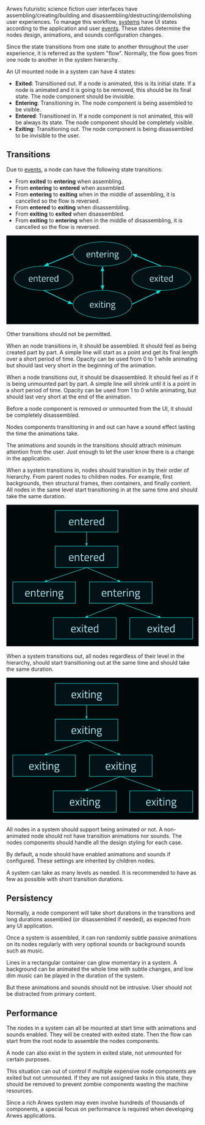 Arwes futuristic science fiction user interfaces have assembling/creating/building
and disassembling/destructing/demolishing user experiences. To manage this workflow,
[systems](../systems/systems.md) have UI states according to the application
and user [events](../events/events.md). These states determine the nodes design,
animations, and sounds configuration changes.

Since the state transitions from one state to another throughout the user
experience, it is referred as the system "flow". Normally, the flow goes from
one node to another in the system hierarchy.

An UI mounted node in a system can have 4 states:

- **Exited**: Transitioned out. If a node is animated, this is its initial
state. If a node is animated and it is going to be removed, this should be its
final state. The node component should be invisible.
- **Entering**: Transitioning in. The node component is being assembled to be visible.
- **Entered**: Transitioned in. If a node component is not animated, this will be
always its state. The node component should be completely visible.
- **Exiting**: Transitioning out. The node component is being disassembled to be
invisible to the user.

## Transitions

Due to [events](../events/events.md), a node can have the following state transitions:

- From **exited** to **entering** when assembling.
- From **entering** to **entered** when assembled.
- From **entering** to **exiting** when in the middle of assembling, it is
cancelled so the flow is reversed.
- From **entered** to **exiting** when disassembling.
- From **exiting** to **exited** when disassembled.
- From **exiting** to **entering** when in the middle of disassembling, it is
cancelled so the flow is reversed.

![State transitions.](./state-transitions-@2x.jpg)

Other transitions should not be permitted.

When an node transitions in, it should be assembled. It should feel as being
created part by part. A simple line will start as a point and get its final length
over a short period of time. Opacity can be used from 0 to 1 while animating but
should last very short in the beginning of the animation.

When a node transitions out, it should be disassembled. It should feel as if it
is being unmounted part by part. A simple line will shrink until it is a point
in a short period of time. Opacity can be used from 1 to 0 while animating,
but should last very short at the end of the animation.

Before a node component is removed or unmounted from the UI, it should be
completely disassembled.

Nodes components transitioning in and out can have a sound effect lasting the
time the animations take.

The animations and sounds in the transitions should attrach minimum attention from
the user. Just enough to let the user know there is a change in the application.

When a system transitions in, nodes should transition in by their order of
hierarchy. From parent nodes to children nodes. For example, first backgrounds,
then structural frames, then containers, and finally content. All nodes in
the same level start transitioning in at the same time and should take the
same duration.

![System state flow assembling.](./system-state-flow-assembling-@2x.jpg)

When a system transitions out, all nodes regardless of their level in the hierarchy,
should start transitioning out at the same time and should take the same duration.

![System state flow disassembling.](./system-state-flow-disassembling-@2x.jpg)

All nodes in a system should support being animated or not. A non-animated node
should not have transition animations nor sounds. The nodes components should
handle all the design styling for each case.

By default, a node should have enabled animations and sounds if configured.
These settings are inherited by children nodes.

A system can take as many levels as needed. It is recommended to have as few as
possible with short transition durations.

## Persistency

Normally, a node component will take short durations in the transitions and long
durations assembled (or disassembled if needed), as expected from any UI application.

Once a system is assembled, it can run randomly subtle passive animations on its
nodes regularly with very optional sounds or background sounds such as music.

Lines in a rectangular container can glow momentary in a system. A background
can be animated the whole time with subtle changes, and low dim music can be
played in the duration of the system.

But these animations and sounds should not be intrusive. User should not be
distracted from primary content.

## Performance

The nodes in a system can all be mounted at start time with animations and sounds
enabled. They will be created with exited state. Then the flow can start from
the root node to assemble the nodes components.

A node can also exist in the system in exited state, not unmounted for certain
purposes.

This situation can out of control if multiple expensive node components are exited
but not unmounted. If they are not assigned tasks in this state, they should be
removed to prevent zombie components wasting the machine resources.

Since a rich Arwes system may even involve hundreds of thousands of components,
a special focus on performance is required when developing Arwes applications.
